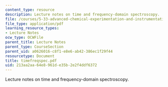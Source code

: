 ```yaml
---
content_type: resource
description: Lecture notes on time and frequency-domain spectroscopy.
file: /courses/5-33-advanced-chemical-experimentation-and-instrumentation-fall-2007/213aa2aa64e8961de35b2e2f4ddf6372_timefreqspec.pdf
file_type: application/pdf
learning_resource_types:
- Lecture Notes
ocw_type: OCWFile
parent_title: Lecture Notes
parent_type: CourseSection
parent_uid: a0626016-c8f1-e8e6-ab42-386ec1f29f44
resourcetype: Document
title: timefreqspec.pdf
uid: 213aa2aa-64e8-961d-e35b-2e2f4ddf6372
---
```

Lecture notes on time and frequency-domain spectroscopy.

